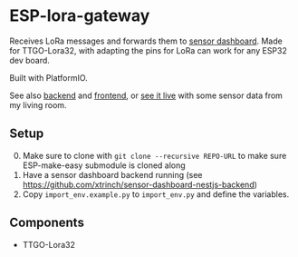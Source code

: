 # ESP-lora-gateway

Receives LoRa messages and forwards them to [sensor dashboard](http://sensor-dashboard.trina.si/). Made for TTGO-Lora32, with adapting the pins for LoRa can work for any ESP32 dev board.

Built with PlatformIO.

See also [backend](https://github.com/xtrinch/sensor-dashboard-nestjs-backend) and [frontend](https://github.com/xtrinch/sensor-dashboard-react-frontend), or [see it live](http://sensor-dashboard.trina.si/) with some sensor data from my living room.

## Setup

0. Make sure to clone with `git clone --recursive REPO-URL` to make sure ESP-make-easy submodule is cloned along
1. Have a sensor dashboard backend running (see https://github.com/xtrinch/sensor-dashboard-nestjs-backend)
2. Copy `import_env.example.py` to `import_env.py` and define the variables.

## Components
- TTGO-Lora32
